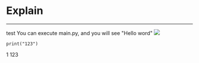 # Explain
---
test
You can execute main.py, and you will see "Hello word" 
![](https://i0.wp.com/www.cienciaedados.com/wp-content/uploads/2016/08/15-Reposito%CC%81rios-no-Github-para-Cientistas-de-Dados.png?w=1200&ssl=1)

```
print("123")
```
1
123
